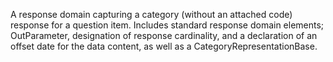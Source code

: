 A response domain capturing a category (without an attached code) response for a question item. Includes standard response domain elements; OutParameter, designation of response cardinality, and a declaration of an offset date for the data content, as well as a CategoryRepresentationBase.
